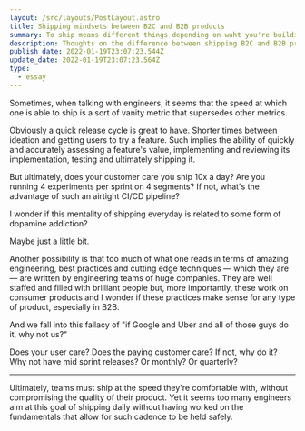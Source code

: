 ```yaml
---
layout: /src/layouts/PostLayout.astro
title: Shipping mindsets between B2C and B2B products
summary: To ship means different things depending on waht you're building and who you're talking to.
description: Thoughts on the difference between shipping B2C and B2B products
publish_date: 2022-01-19T23:07:23.544Z
update_date: 2022-01-19T23:07:23.564Z
type:
  - essay
---
```


Sometimes, when talking with engineers, it seems that the speed at which one is able to ship is a sort of vanity metric that supersedes other metrics.

Obviously a quick release cycle is great to have. Shorter times between ideation and getting users to try a feature. Such implies the ability of quickly and accurately assessing a feature's value, implementing and reviewing its implementation, testing and ultimately shipping it.

But ultimately, does your customer care you ship 10x a day? Are you running 4 experiments per sprint on 4 segments? If not, what's the advantage of such an airtight CI/CD pipeline?

I wonder if this mentality of shipping everyday is related to some form of dopamine addiction?

Maybe just a little bit.

Another possibility is that too much of what one reads in terms of amazing engineering, best practices and cutting edge techniques — which they are — are written by engineering teams of huge companies. They are well staffed and filled with brilliant people but, more importantly, these work on consumer products and I wonder if these practices make sense for any type of product, especially in B2B.

And we fall into this fallacy of "if Google and Uber and all of those guys do it, why not us?"

Does your user care? Does the paying customer care? If not, why do it? Why not have mid sprint releases? Or monthly? Or quarterly?

<hr>

Ultimately, teams must ship at the speed they're comfortable with, without compromising the quality of their product. Yet it seems too many engineers aim at this goal of shipping daily without having worked on the fundamentals that allow for such cadence to be held safely.
